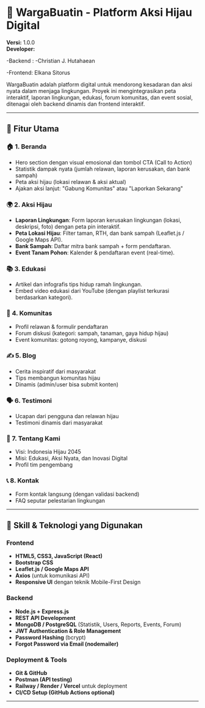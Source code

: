 # 🌱 WargaBuatin - Platform Aksi Hijau Digital

**Versi:** 1.0.0  
**Developer:** 

-Backend :
-Christian J. Hutahaean

-Frontend: Elkana Sitorus 
               

WargaBuatin adalah platform digital untuk mendorong kesadaran dan aksi nyata dalam menjaga lingkungan. Proyek ini mengintegrasikan peta interaktif, laporan lingkungan, edukasi, forum komunitas, dan event sosial, ditenagai oleh backend dinamis dan frontend interaktif.

---

## 🚀 Fitur Utama

### 🏠 1. Beranda
- Hero section dengan visual emosional dan tombol CTA (Call to Action)
- Statistik dampak nyata (jumlah relawan, laporan kerusakan, dan bank sampah)
- Peta aksi hijau (lokasi relawan & aksi aktual)
- Ajakan aksi lanjut: "Gabung Komunitas" atau "Laporkan Sekarang"

### 🌍 2. Aksi Hijau
- **Laporan Lingkungan**: Form laporan kerusakan lingkungan (lokasi, deskripsi, foto) dengan peta pin interaktif.
- **Peta Lokasi Hijau**: Filter taman, RTH, dan bank sampah (Leaflet.js / Google Maps API).
- **Bank Sampah**: Daftar mitra bank sampah + form pendaftaran.
- **Event Tanam Pohon**: Kalender & pendaftaran event (real-time).

### 📚 3. Edukasi
- Artikel dan infografis tips hidup ramah lingkungan.
- Embed video edukasi dari YouTube (dengan playlist terkurasi berdasarkan kategori).

### 👥 4. Komunitas
- Profil relawan & formulir pendaftaran
- Forum diskusi (kategori: sampah, tanaman, gaya hidup hijau)
- Event komunitas: gotong royong, kampanye, diskusi

### ✍️ 5. Blog
- Cerita inspiratif dari masyarakat
- Tips membangun komunitas hijau
- Dinamis (admin/user bisa submit konten)

### 🗣️ 6. Testimoni
- Ucapan dari pengguna dan relawan hijau
- Testimoni dinamis dari masyarakat

### 🏢 7. Tentang Kami
- Visi: Indonesia Hijau 2045
- Misi: Edukasi, Aksi Nyata, dan Inovasi Digital
- Profil tim pengembang

### 📞 8. Kontak
- Form kontak langsung (dengan validasi backend)
- FAQ seputar pelestarian lingkungan

---

## 🧠 Skill & Teknologi yang Digunakan

### Frontend
- **HTML5, CSS3, JavaScript (React)**
- **Bootstrap  CSS**
- **Leaflet.js / Google Maps API**
- **Axios** (untuk komunikasi API)
- **Responsive UI** dengan teknik Mobile-First Design

### Backend
- **Node.js + Express.js**
- **REST API Development**
- **MongoDB / PostgreSQL** (Statistik, Users, Reports, Events, Forum)
- **JWT Authentication & Role Management**
- **Password Hashing** (bcrypt)
- **Forgot Password via Email (nodemailer)**

### Deployment & Tools
- **Git & GitHub**
- **Postman (API testing)**
- **Railway / Render / Vercel** untuk deployment
- **CI/CD Setup (GitHub Actions optional)**

---

